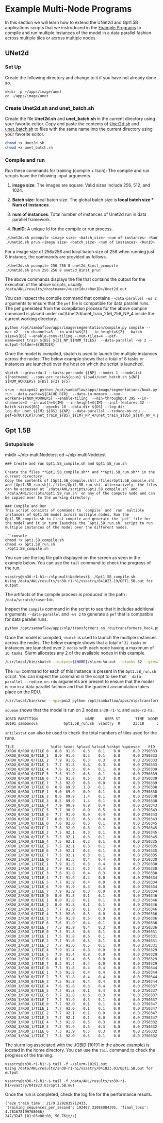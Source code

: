 # Example Multi-Node Programs
In this section we will learn how to extend the UNet2d and Gpt1.5B applications scripts that we instroduced in the [Example Programs](/docs/ai-testbed/sambanova_gen2/example-programs.md) to compile and run multiple instances of the model in a data parallel fashion across multiple tiles or across multiple nodes. 

<!--- In this section we will learn how to extend the Gpt1.5B application that we instroduced in the [Example Programs](/docs/ai-testbed/sambanova_gen2/example-programs.md) to compile and run multiple instances of the model in a data parallel fashion across multiple tiles or across multiple nodes. --->

## UNet2d

### Set Up

Create the following directory and change to it if you have not already done so.

```console
mkdir -p ~/apps/image/unet
cd ~/apps/image/unet
```
### Create Unet2d.sh and unet_batch.sh

Create the file **Unet2d.sh** and **unet_batch.sh** in the current directory using your favorite editor.
Copy and paste the contents of [Unet2d.sh](./files/Unet2d.sh "Unet2d.sh") and [unet_batch.sh](./files/unet_batch.sh)
to files with the same name into the current directory using your favorite editor.

```bash
chmod +x Unet2d.sh
chmod +x unet_batch.sh
```

### Compile and run 
Run these commands for training (compile + train):
The compile and run scripts have the following input arguments. 
1. **image size**:  The images are square.  Valid sizes include 256, 512, and 1024.

2. **Batch size**: local batch size.  The global batch size is **local batch size * Num of instances**.

3. **num of instances**: Total number of instances of Unet2d run in data parallel framework.

4. **RunID**: A unique Id for the compile or run process. 

```bash
./Unet2d.sh pcompile <image size> <batch_size> <num of instances> <RunID>
./Unet2d.sh prun <image size> <batch_size> <num of instances> <RunID>
```
For a image size of 256x256 and local batch size of 256 when running just 8 instance, the commands are provided as follows. 
```bash
./Unet2d.sh pcompile 256 256 8 unet2d_8inst_pcompile
./Unet2d.sh prun 256 256 8 unet2d_8inst_prun
```
The above commands displays the file that contains the output for the execution of the above scripts, usually `/data/ANL/results/<hostname>/<userId>/<RunID>/Unet2d.out`

You can inspect the compile command that contains `--data-parallel -ws 2` arguments to ensure that the `pef` file is compatible for data parallel runs. The pef generated from the compilation process for the above compile command is placed under out/Unet2d/unet_train_256_256_NP_4 inside the current working directory.

```console
python /opt/sambaflow/apps/image/segmentation/compile.py compile --mac-v2 --in-channels=3 --in-width=${2} --in-height=${2} --batch-size=${BS} --enable-conv-tiling --num-tiles=4 --pef-name=unet_train_${BS}_${2}_NP_${NUM_TILES}  --data-parallel -ws 2 --output-folder=${OUTDIR}
```
Once the model is compiled, sbatch is used to launch the multiple instances across the nodes. The below example shows that a total of 8 tasks or instances are launched over the host on which the script is launched.

```console
sbatch --gres=rdu:1 --tasks-per-node ${NP} --nodes 1 --nodelist $(hostname) --cpus-per-task=${cpus} $(pwd)/unet_batch.sh ${NP} ${NUM_WORKERS} ${BS} ${2} ${5}
```

```console
srun --mpi=pmi2 python /opt/sambaflow/apps/image/segmentation//hook.py run --data-cache=${CACHE_DIR}  --data-in-memory --num-workers=${NUM_WORKERS} --enable-tiling  --min-throughput 395 --in-channels=3 --in-width=${IM} --in-height=${IM} --init-features 32 --batch-size=${BS} --epochs 10 --data-dir ${DS} --log-dir log_dir_unet_${IM}_${BS}_${NP} --data-parallel --reduce-on-rdu --pef=${OUTDIR}/unet_train_${BS}_${IM}_NP_4/unet_train_${BS}_${IM}_NP_4.pef
```


## Gpt 1.5B 

### Setupolsole
mkdir ~/nlp-multiNodetest
cd ~/nlp-multiNodetest
```
### Create and run Gpt1.5B_compile.sh and Gpt1.5B_run.sh

Create the files **Gpt1.5B_compile.sh** and **Gpt1.5B_run.sh** in the current directory.
Copy the contents of [Gpt1.5B_compile.sh](./files/Gpt1.5B_compile.sh) and [Gpt1.5B_run.sh](./files/Gpt1.5B_run.sh). Alternatively, the files can be accessed at `/data/ANL/scripts/Gpt1.5B_compile.sh` and `/data/ANL/scripts/Gpt1.5B_run.sh` on any of the compute node and can be copied over to the working directory. 

### Compile and Run
This script consists of commands to `compile` and `run` multiple instances of Gpt1.5B model across multiple nodes. Run the Gpt1.5B_compile.sh to first compile and generate the `pef` file for the model and it in turn launches the `Gpt1.5B_run.sh` script to run multiple instances of the model over the different nodes.  

```console
chmod +x Gpt1.5B_compile.sh
chmod +x Gpt1.5B_run.sh
./Gpt1.5B_compile.sh
```
You can see the log file path displayed on the screen as seen in the example below. You can use the `tail` command to check the progress of the run. 
```console 
vsastry@sn30-r1-h1:~/nlp-multiNodetest$ ./Gpt1.5B_compile.sh
Using /data/ANL/results/sn30-r1-h1/vsastry/041823.19/GPT1.5B.out for output
``` 
The artifacts of the compile process is produced in the path : `/data/scratch/<userId>`. 

Inspect the `compile` command in the script to see that it includes additional arguments `--data-parallel` and `-ws 2` to generate a `pef` that is compatible for data parallel runs. 
```bash
python /opt/sambaflow/apps/nlp/transformers_on_rdu/transformers_hook.py compile --module_name gpt2_pretrain --task_name clm --max_seq_length 1024 -b 16 --output_dir=${OUTDIR}/hf_output --overwrite_output_dir --do_train  --per_device_train_batch_size 16 --cache ${OUTDIR}/cache/ --tokenizer_name gpt2 --model_name gpt2 --mac-v2 --non_split_head --mac-human-decision /opt/sambaflow/apps/nlp/transformers_on_rdu/human_decisions_gm/mac_v2_overrides/gpt2_48_enc_full_recompute_training_spatialmapping_tiling16_clmerge_gm_nonpardp_lnsd.json --compiler-configs-file /opt/sambaflow/apps/nlp/transformers_on_rdu/human_decisions_gm/compiler_configs/compiler_configs_gpt2_sc_recompute_spatialmapping_tiling16_clsmerge_withcls_nonpardp_norc_e2e.json --skip_broadcast_patch --config_name /opt/sambaflow/apps/nlp/transformers_on_rdu/customer_specific/mv/configs/gpt2_config_xl_50260.json --no_index_select_patch --data-parallel -ws 2 --weight_decay 0.1  --max_grad_norm_clip 1.0 --num-tiles 4 --pef-name=gpt15 --output-folder=${OUTDIR}
```
Once the model is compiled, `sbatch` is used to launch the multiple instances across the nodes. The below example shows that a total of `32 tasks` or instances are launched over `2 nodes` with each node having a maximum of `16 tasks`. Slurm allocates any 2 of the available nodes in this example.
```bash
/usr/local/bin/sbatch --output=${HOME}/slurm-%A.out --ntasks 32 --gres=rdu:1 --ntasks-per-node 16  --nodes 2 --cpus-per-task=8  Gpt1.5B_run.sh ${1} >> ${OUTPUT_PATH} 2>&1
```

 The `run` command for each of this instance is present in the `Gpt1.5B_run.sh` script. You can inspect the command in the script to see that `--data-parallel --reduce-on-rdu` arguments are present to ensure that the model is run in a data parallel fashion and that the gradient accumulation takes place on the RDU.  
 
 ```bash
 /usr/local/bin/srun --mpi=pmi2 python /opt/sambaflow/apps/nlp/transformers_on_rdu/transformers_hook.py run  -b 16  --module_name gpt2_pretrain --task_name clm --max_seq_length 1024  --overwrite_output_dir --do_train  --per_device_train_batch_size 16 --cache ${OUTDIR}/cache/  --tokenizer_name gpt2 --model_name gpt2 --non_split_head --skip_broadcast_patch --no_index_select_patch --output_dir=${OUTDIR}/hf_output --config_name /opt/sambaflow/apps/nlp/transformers_on_rdu/customer_specific/mv/configs/gpt2_config_xl_50260.json --max_grad_norm_clip 1.0 --skip_checkpoint --data-parallel --reduce-on-rdu --data_dir /data/ANL/ss1024 --data_dir /data/ANL/ss1024  --logging_steps 1 --max_steps 900000 --learning_rate 0.00025 --steps_this_run 800 --min_throughput 299000 --max_throughput 600000 --pef=${OUTDIR}/gpt15/gpt15.pef >> ${OUTPUT_PATH} 2>&1
 ```
 
 `squeue` shows that the model is run on 2 nodes `sn30-r1-h1` and `sn30-r2-h2`. 
 ```bash
 JOBID PARTITION                      NAME     USER ST       TIME  NODES NODELIST(REASON)
 10191 sambanova            Gpt1.5B_run.sh  vsastry  R      23:18      2 sn30-r1-h1,sn30-r2-h2
 ```
 
 
`sntilestat` can also be used to check the total numbers of tiles used for the runs. 
```bash
TILE                 %idle %exec %pload %aload %chkpt %quiesce    PID     USER COMMAND
/XRDU_0/RDU_0/TILE_0   8.0  91.6    0.3    0.1    0.0      0.0 2750333  vsastry /opt/sambaflow/apps/nlp/transformers_on_rdu/venv/b
/XRDU_0/RDU_0/TILE_1   8.0  91.6    0.3    0.1    0.0      0.0 2750333  vsastry /opt/sambaflow/apps/nlp/transformers_on_rdu/venv/b
/XRDU_0/RDU_0/TILE_2   7.9  91.6    0.3    0.3    0.0      0.0 2750333  vsastry /opt/sambaflow/apps/nlp/transformers_on_rdu/venv/b
/XRDU_0/RDU_0/TILE_3   7.7  91.8    0.3    0.3    0.0      0.0 2750333  vsastry /opt/sambaflow/apps/nlp/transformers_on_rdu/venv/b
/XRDU_0/RDU_0/TILE_4   7.6  91.9    0.4    0.1    0.0      0.0 2750339  vsastry /opt/sambaflow/apps/nlp/transformers_on_rdu/venv/b
/XRDU_0/RDU_0/TILE_5   7.5  91.9    0.5    0.1    0.0      0.0 2750339  vsastry /opt/sambaflow/apps/nlp/transformers_on_rdu/venv/b
/XRDU_0/RDU_0/TILE_6   7.5  91.8    0.5    0.3    0.0      0.0 2750339  vsastry /opt/sambaflow/apps/nlp/transformers_on_rdu/venv/b
/XRDU_0/RDU_0/TILE_7   7.3  92.0    0.6    0.0    0.0      0.0 2750339  vsastry /opt/sambaflow/apps/nlp/transformers_on_rdu/venv/b
/XRDU_0/RDU_1/TILE_0   8.9  89.9    1.0    0.1    0.0      0.0 2750338  vsastry /opt/sambaflow/apps/nlp/transformers_on_rdu/venv/b
/XRDU_0/RDU_1/TILE_1   9.0  89.9    0.9    0.1    0.0      0.0 2750338  vsastry /opt/sambaflow/apps/nlp/transformers_on_rdu/venv/b
/XRDU_0/RDU_1/TILE_2   8.6  89.8    1.4    0.1    0.0      0.0 2750338  vsastry /opt/sambaflow/apps/nlp/transformers_on_rdu/venv/b
/XRDU_0/RDU_1/TILE_3   8.5  89.9    1.4    0.1    0.0      0.0 2750338  vsastry /opt/sambaflow/apps/nlp/transformers_on_rdu/venv/b
/XRDU_0/RDU_1/TILE_4   7.9  90.9    0.9    0.4    0.0      0.0 2750343  vsastry /opt/sambaflow/apps/nlp/transformers_on_rdu/venv/b
/XRDU_0/RDU_1/TILE_5   7.7  90.9    0.9    0.5    0.0      0.0 2750343  vsastry /opt/sambaflow/apps/nlp/transformers_on_rdu/venv/b
/XRDU_0/RDU_1/TILE_6   7.7  91.0    0.9    0.4    0.0      0.0 2750343  vsastry /opt/sambaflow/apps/nlp/transformers_on_rdu/venv/b
/XRDU_0/RDU_1/TILE_7   8.0  91.0    0.6    0.4    0.0      0.0 2750343  vsastry /opt/sambaflow/apps/nlp/transformers_on_rdu/venv/b
/XRDU_1/RDU_0/TILE_0   7.6  92.0    0.3    0.1    0.0      0.0 2750345  vsastry /opt/sambaflow/apps/nlp/transformers_on_rdu/venv/b
/XRDU_1/RDU_0/TILE_1   7.6  92.0    0.3    0.1    0.0      0.0 2750345  vsastry /opt/sambaflow/apps/nlp/transformers_on_rdu/venv/b
/XRDU_1/RDU_0/TILE_2   7.5  92.1    0.3    0.1    0.0      0.0 2750345  vsastry /opt/sambaflow/apps/nlp/transformers_on_rdu/venv/b
/XRDU_1/RDU_0/TILE_3   7.5  92.1    0.3    0.1    0.0      0.0 2750345  vsastry /opt/sambaflow/apps/nlp/transformers_on_rdu/venv/b
/XRDU_1/RDU_0/TILE_4   7.5  92.1    0.3    0.1    0.0      0.0 2750335  vsastry /opt/sambaflow/apps/nlp/transformers_on_rdu/venv/b
/XRDU_1/RDU_0/TILE_5   7.5  92.1    0.3    0.1    0.0      0.0 2750335  vsastry /opt/sambaflow/apps/nlp/transformers_on_rdu/venv/b
/XRDU_1/RDU_0/TILE_6   7.5  92.1    0.3    0.1    0.0      0.0 2750335  vsastry /opt/sambaflow/apps/nlp/transformers_on_rdu/venv/b
/XRDU_1/RDU_0/TILE_7   7.5  92.1    0.3    0.1    0.0      0.0 2750335  vsastry /opt/sambaflow/apps/nlp/transformers_on_rdu/venv/b
/XRDU_1/RDU_1/TILE_0   7.7  91.5    0.4    0.4    0.0      0.0 2750330  vsastry /opt/sambaflow/apps/nlp/transformers_on_rdu/venv/b
/XRDU_1/RDU_1/TILE_1   7.9  91.5    0.3    0.4    0.0      0.0 2750330  vsastry /opt/sambaflow/apps/nlp/transformers_on_rdu/venv/b
/XRDU_1/RDU_1/TILE_2   7.9  91.5    0.3    0.4    0.0      0.0 2750330  vsastry /opt/sambaflow/apps/nlp/transformers_on_rdu/venv/b
/XRDU_1/RDU_1/TILE_3   7.6  91.8    0.4    0.3    0.0      0.0 2750330  vsastry /opt/sambaflow/apps/nlp/transformers_on_rdu/venv/b
/XRDU_1/RDU_1/TILE_4   7.7  91.9    0.4    0.0    0.0      0.0 2750334  vsastry /opt/sambaflow/apps/nlp/transformers_on_rdu/venv/b
/XRDU_1/RDU_1/TILE_5   7.7  91.9    0.4    0.0    0.0      0.0 2750334  vsastry /opt/sambaflow/apps/nlp/transformers_on_rdu/venv/b
/XRDU_1/RDU_1/TILE_6   7.9  91.9    0.3    0.0    0.0      0.0 2750334  vsastry /opt/sambaflow/apps/nlp/transformers_on_rdu/venv/b
/XRDU_1/RDU_1/TILE_7   7.9  91.9    0.3    0.0    0.0      0.0 2750334  vsastry /opt/sambaflow/apps/nlp/transformers_on_rdu/venv/b
/XRDU_2/RDU_0/TILE_0   8.0  91.8    0.1    0.1    0.0      0.0 2750346  vsastry /opt/sambaflow/apps/nlp/transformers_on_rdu/venv/b
/XRDU_2/RDU_0/TILE_1   8.0  91.8    0.1    0.1    0.0      0.0 2750346  vsastry /opt/sambaflow/apps/nlp/transformers_on_rdu/venv/b
/XRDU_2/RDU_0/TILE_2   8.0  91.8    0.1    0.1    0.0      0.0 2750346  vsastry /opt/sambaflow/apps/nlp/transformers_on_rdu/venv/b
/XRDU_2/RDU_0/TILE_3   7.7  91.9    0.1    0.3    0.0      0.0 2750346  vsastry /opt/sambaflow/apps/nlp/transformers_on_rdu/venv/b
/XRDU_2/RDU_0/TILE_4   7.5  92.0    0.5    0.0    0.0      0.0 2750336  vsastry /opt/sambaflow/apps/nlp/transformers_on_rdu/venv/b
/XRDU_2/RDU_0/TILE_5   7.6  91.9    0.5    0.0    0.0      0.0 2750336  vsastry /opt/sambaflow/apps/nlp/transformers_on_rdu/venv/b
/XRDU_2/RDU_0/TILE_6   7.6  91.9    0.4    0.1    0.0      0.0 2750336  vsastry /opt/sambaflow/apps/nlp/transformers_on_rdu/venv/b
/XRDU_2/RDU_0/TILE_7   7.5  91.9    0.4    0.3    0.0      0.0 2750336  vsastry /opt/sambaflow/apps/nlp/transformers_on_rdu/venv/b
/XRDU_2/RDU_1/TILE_0   7.5  91.8    0.6    0.1    0.0      0.0 2750331  vsastry /opt/sambaflow/apps/nlp/transformers_on_rdu/venv/b
/XRDU_2/RDU_1/TILE_1   7.5  91.8    0.6    0.1    0.0      0.0 2750331  vsastry /opt/sambaflow/apps/nlp/transformers_on_rdu/venv/b
/XRDU_2/RDU_1/TILE_2   7.7  91.6    0.5    0.1    0.0      0.0 2750331  vsastry /opt/sambaflow/apps/nlp/transformers_on_rdu/venv/b
/XRDU_2/RDU_1/TILE_3   7.7  91.6    0.5    0.1    0.0      0.0 2750331  vsastry /opt/sambaflow/apps/nlp/transformers_on_rdu/venv/b
/XRDU_2/RDU_1/TILE_4   7.9  91.4    0.8    0.0    0.0      0.0 2750329  vsastry /opt/sambaflow/apps/nlp/transformers_on_rdu/venv/b
/XRDU_2/RDU_1/TILE_5   7.9  91.4    0.8    0.0    0.0      0.0 2750329  vsastry /opt/sambaflow/apps/nlp/transformers_on_rdu/venv/b
/XRDU_2/RDU_1/TILE_6   8.1  91.4    0.5    0.0    0.0      0.0 2750329  vsastry /opt/sambaflow/apps/nlp/transformers_on_rdu/venv/b
/XRDU_2/RDU_1/TILE_7   8.2  91.4    0.4    0.0    0.0      0.0 2750329  vsastry /opt/sambaflow/apps/nlp/transformers_on_rdu/venv/b
/XRDU_3/RDU_0/TILE_0   7.5  91.8    0.4    0.4    0.0      0.0 2750344  vsastry /opt/sambaflow/apps/nlp/transformers_on_rdu/venv/b
/XRDU_3/RDU_0/TILE_1   7.5  91.8    0.4    0.4    0.0      0.0 2750344  vsastry /opt/sambaflow/apps/nlp/transformers_on_rdu/venv/b
/XRDU_3/RDU_0/TILE_2   7.5  91.8    0.4    0.4    0.0      0.0 2750344  vsastry /opt/sambaflow/apps/nlp/transformers_on_rdu/venv/b
/XRDU_3/RDU_0/TILE_3   7.5  91.8    0.4    0.4    0.0      0.0 2750344  vsastry /opt/sambaflow/apps/nlp/transformers_on_rdu/venv/b
/XRDU_3/RDU_0/TILE_4   7.6  91.8    0.3    0.4    0.0      0.0 2750337  vsastry /opt/sambaflow/apps/nlp/transformers_on_rdu/venv/b
/XRDU_3/RDU_0/TILE_5   7.7  91.8    0.1    0.4    0.0      0.0 2750337  vsastry /opt/sambaflow/apps/nlp/transformers_on_rdu/venv/b
/XRDU_3/RDU_0/TILE_6   7.7  91.8    0.3    0.3    0.0      0.0 2750337  vsastry /opt/sambaflow/apps/nlp/transformers_on_rdu/venv/b
/XRDU_3/RDU_0/TILE_7   7.7  91.9    0.3    0.1    0.0      0.0 2750337  vsastry /opt/sambaflow/apps/nlp/transformers_on_rdu/venv/b
/XRDU_3/RDU_1/TILE_0   7.7  92.0    0.1    0.1    0.0      0.0 2750347  vsastry /opt/sambaflow/apps/nlp/transformers_on_rdu/venv/b
/XRDU_3/RDU_1/TILE_1   7.7  92.0    0.1    0.1    0.0      0.0 2750347  vsastry /opt/sambaflow/apps/nlp/transformers_on_rdu/venv/b
/XRDU_3/RDU_1/TILE_2   7.7  92.1    0.1    0.0    0.0      0.0 2750347  vsastry /opt/sambaflow/apps/nlp/transformers_on_rdu/venv/b
/XRDU_3/RDU_1/TILE_3   7.7  92.1    0.1    0.0    0.0      0.0 2750347  vsastry /opt/sambaflow/apps/nlp/transformers_on_rdu/venv/b
/XRDU_3/RDU_1/TILE_4   7.3  91.9    0.5    0.3    0.0      0.0 2750332  vsastry /opt/sambaflow/apps/nlp/transformers_on_rdu/venv/b
/XRDU_3/RDU_1/TILE_5   7.3  91.9    0.5    0.3    0.0      0.0 2750332  vsastry /opt/sambaflow/apps/nlp/transformers_on_rdu/venv/b
/XRDU_3/RDU_1/TILE_6   7.3  91.9    0.5    0.3    0.0      0.0 2750332  vsastry /opt/sambaflow/apps/nlp/transformers_on_rdu/venv/b
/XRDU_3/RDU_1/TILE_7   7.3  92.0    0.5    0.1    0.0      0.0 2750332  vsastry /opt/sambaflow/apps/nlp/transformers_on_rdu/venv/b
```

The slurm log associated with the JOBID (10191 in the above example) is located in the home directory. You can use the `tail` command to check the progress of the training. 

```console
vsastry@sn30-r1-h1:~$ tail -f ~/slurm-10191.out 
Using /data/ANL/results/sn30-r1-h1/vsastry/041823.03/Gpt1.5B.out for output
```

```console
vsastry@sn30-r1-h1:~$ tail -f /data/ANL/results/sn30-r1-h1/vsastry/041823.03/Gpt1.5B.out
```

Once the run is completed, check the log file for the performance results. 
```console
{'e2e_train_time': 2179.2292835712433, 'training_sequences_per_second': 192467.31088004305, 'final_loss': 4.781678199768066}
247/3247 [01:03<00:00, 50.76it/s]
```


